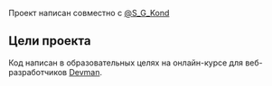 Проект написан совместно с [@S_G_Kond](https://t.me/S_G_Kond)

## Цели проекта

Код написан в образовательных целях на онлайн-курсе для веб-разработчиков [Devman](https://dvmn.org).